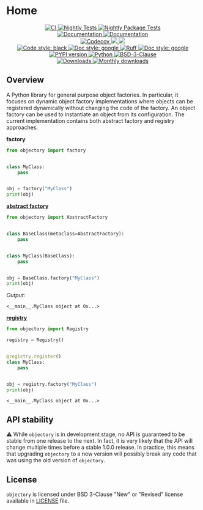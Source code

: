 # Home

<p align="center">
    <a href="https://github.com/durandtibo/objectory/actions">
        <img alt="CI" src="https://github.com/durandtibo/objectory/workflows/CI/badge.svg">
    </a>
    <a href="https://github.com/durandtibo/objectory/actions">
        <img alt="Nightly Tests" src="https://github.com/durandtibo/objectory/workflows/Nightly%20Tests/badge.svg">
    </a>
    <a href="https://github.com/durandtibo/objectory/actions">
        <img alt="Nightly Package Tests" src="https://github.com/durandtibo/objectory/workflows/Nightly%20Package%20Tests/badge.svg">
    </a>
    <br/>
    <a href="https://durandtibo.github.io/objectory/">
        <img alt="Documentation" src="https://github.com/durandtibo/objectory/workflows/Documentation%20(stable)/badge.svg">
    </a>
    <a href="https://durandtibo.github.io/objectory/">
        <img alt="Documentation" src="https://github.com/durandtibo/objectory/workflows/Documentation%20(unstable)/badge.svg">
    </a>
    <br/>
    <a href="https://codecov.io/gh/durandtibo/objectory">
        <img alt="Codecov" src="https://codecov.io/gh/durandtibo/objectory/branch/main/graph/badge.svg">
    </a>
    <a href="https://codeclimate.com/github/durandtibo/objectory/maintainability">
        <img src="https://api.codeclimate.com/v1/badges/1fad6e22f2d38335c26d/maintainability" />
    </a>
    <a href="https://codeclimate.com/github/durandtibo/objectory/test_coverage">
        <img src="https://api.codeclimate.com/v1/badges/1fad6e22f2d38335c26d/test_coverage" />
    </a>
    <br/>
    <a href="https://github.com/psf/black">
        <img  alt="Code style: black" src="https://img.shields.io/badge/code%20style-black-000000.svg">
    </a>
    <a href="https://google.github.io/styleguide/pyguide.html#s3.8-comments-and-docstrings">
        <img  alt="Doc style: google" src="https://img.shields.io/badge/%20style-google-3666d6.svg">
    </a>
    <a href="https://github.com/astral-sh/ruff">
        <img src="https://img.shields.io/endpoint?url=https://raw.githubusercontent.com/astral-sh/ruff/main/assets/badge/v2.json" alt="Ruff" style="max-width:100%;">
    </a>
    <a href="https://github.com/guilatrova/tryceratops">
        <img  alt="Doc style: google" src="https://img.shields.io/badge/try%2Fexcept%20style-tryceratops%20%F0%9F%A6%96%E2%9C%A8-black">
    </a>
    <br/>
    <a href="https://pypi.org/project/objectory/">
        <img alt="PYPI version" src="https://img.shields.io/pypi/v/objectory">
    </a>
    <a href="https://pypi.org/project/objectory/">
        <img alt="Python" src="https://img.shields.io/pypi/pyversions/objectory.svg">
    </a>
    <a href="https://opensource.org/licenses/BSD-3-Clause">
        <img alt="BSD-3-Clause" src="https://img.shields.io/pypi/l/objectory">
    </a>
    <br/>
    <a href="https://pepy.tech/project/objectory">
        <img  alt="Downloads" src="https://static.pepy.tech/badge/objectory">
    </a>
    <a href="https://pepy.tech/project/objectory">
        <img  alt="Monthly downloads" src="https://static.pepy.tech/badge/objectory/month">
    </a>
    <br/>
</p>

## Overview

A Python library for general purpose object factories.
In particular, it focuses on dynamic object factory implementations where objects can be registered
dynamically without changing the code of the factory.
An object factory can be used to instantiate an object from its configuration.
The current implementation contains both abstract factory and registry approaches.

**factory**

```python
from objectory import factory


class MyClass:
    pass


obj = factory("MyClass")
print(obj)
```

**[abstract factory](abstract_factory.md)**

```python
from objectory import AbstractFactory


class BaseClass(metaclass=AbstractFactory):
    pass


class MyClass(BaseClass):
    pass


obj = BaseClass.factory("MyClass")
print(obj)
```

*Output*:

```textmate
<__main__.MyClass object at 0x...>
```

**[registry](registry.md)**

```python
from objectory import Registry

registry = Registry()


@registry.register()
class MyClass:
    pass


obj = registry.factory("MyClass")
print(obj)
```

```textmate
<__main__.MyClass object at 0x...>
```

## API stability

:warning: While `objectory` is in development stage, no API is guaranteed to be stable from one
release to the next.
In fact, it is very likely that the API will change multiple times before a stable 1.0.0 release.
In practice, this means that upgrading `objectory` to a new version will possibly break any code
that
was using the old version of `objectory`.

## License

`objectory` is licensed under BSD 3-Clause "New" or "Revised" license available
in [LICENSE](https://github.com/durandtibo/objectory/blob/main/LICENSE) file.

